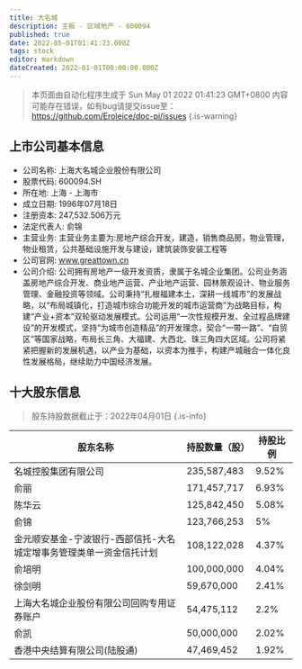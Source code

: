 ```yaml
---
title: 大名城
description: 主板 - 区域地产 - 600094
published: true
date: 2022-05-01T01:41:23.000Z
tags: stock
editor: markdown
dateCreated: 2022-01-01T00:00:00.000Z
---
```


> 本页面由自动化程序生成于 Sun May 01 2022 01:41:23 GMT+0800
> 内容可能存在错误，如有bug请提交issue至：https://github.com/Eroleice/doc-pi/issues
{.is-warning}

## 上市公司基本信息
- 公司名称: 上海大名城企业股份有限公司
- 股票代码: 600094.SH
- 所在地: 上海 - 上海市
- 成立日期: 1996年07月18日
- 注册资本: 247,532.506万元
- 法定代表人: 俞锦
- 主营业务: 主营业务主要为:房地产综合开发，建造，销售商品房，物业管理，物业租赁，公共基础设施开发与建设，建筑装饰安装工程等
- 公司官网: www.greattown.cn
- 公司介绍: 公司拥有房地产一级开发资质，隶属于名城企业集团。公司业务涵盖房地产综合开发、商业地产运营、产业地产运营、园林景观设计、物业服务管理、金融投资等领域。公司秉持“扎根福建本土，深耕一线城市”的发展战略，以“布局城镇化，打造城市综合功能开发的城市运营商”为战略目标，构建“产业+资本”双轮驱动发展模式。公司运用“一次性规模开发、全过程品牌建设”的开发模式，坚持“为城市创造精品”的开发理念，契合“一带一路”、“自贸区”等国家战略，布局长三角、大福建、大西北、珠三角四大区域。公司将紧紧把握新的发展机遇，以产业为基础，以资本为推手，构建产城融合一体化良性发展格局，继续助力中国经济发展。


## 十大股东信息
> 股东持股数据截止于：2022年04月01日
{.is-info}

| 股东名称 | 持股数量（股） | 持股比例 |
| --- | --- | --- |
| 名城控股集团有限公司 | 235,587,483 | 9.52% |
| 俞丽 | 171,457,717 | 6.93% |
| 陈华云 | 125,842,450 | 5.08% |
| 俞锦 | 123,766,253 | 5% |
| 金元顺安基金-宁波银行-西部信托-大名城定增事务管理类单一资金信托计划 | 108,122,028 | 4.37% |
| 俞培明 | 100,000,000 | 4.04% |
| 徐剑明 | 59,670,000 | 2.41% |
| 上海大名城企业股份有限公司回购专用证券账户 | 54,475,112 | 2.2% |
| 俞凯 | 50,000,000 | 2.02% |
| 香港中央结算有限公司(陆股通) | 47,469,452 | 1.92% |




